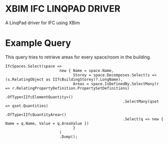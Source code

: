 # XBIM IFC LINQPAD DRIVER
A LinqPad driver for IFC using XBim


# Example Query

This query tries to retrieve areas for every space/room in the building.
```
IfcSpaces.Select(space => 
   						new { Name = space.Name, 
							  Storey = space.Decomposes.Select(s => (s.RelatingObject as IIfcBuildingStorey)?.LongName),
							  Areas = space.IsDefinedBy.SelectMany(r => r.RelatingPropertyDefinition.PropertySetDefinitions)
							  						.OfType<IIfcElementQuantity>()
													.SelectMany(qset => qset.Quantities)
													.OfType<IIfcQuantityArea>()
													.Select(q => new { Name = q.Name, Value = q.AreaValue })
 							  }
						)
						.Dump();

```